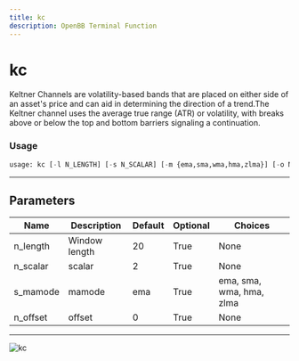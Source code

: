 ```yaml
---
title: kc
description: OpenBB Terminal Function
---
```


# kc

Keltner Channels are volatility-based bands that are placed on either side of an asset's price and can aid in determining the direction of a trend.The Keltner channel uses the average true range (ATR) or volatility, with breaks above or below the top and bottom barriers signaling a continuation.

### Usage 
```python
usage: kc [-l N_LENGTH] [-s N_SCALAR] [-m {ema,sma,wma,hma,zlma}] [-o N_OFFSET]
```

---
## Parameters

| Name | Description | Default | Optional | Choices |
| ---- | ----------- | ------- | -------- | ------- |
| n_length | Window length | 20 | True | None |
| n_scalar | scalar | 2 | True | None |
| s_mamode | mamode | ema | True | ema, sma, wma, hma, zlma |
| n_offset | offset | 0 | True | None |


---
![kc](https://user-images.githubusercontent.com/46355364/154311120-a769ee53-901b-401f-907f-cacac43ee9b9.png)

